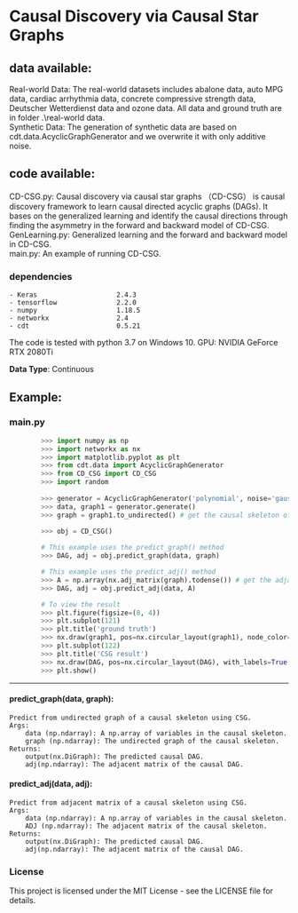 # Causal Discovery via Causal Star Graphs
## data available:
Real-world Data: The real-world datasets includes abalone data, auto MPG data, cardiac arrhythmia data, concrete compressive strength data, Deutscher Wetterdienst data and ozone data. All data and ground truth are in folder .\real-world data.    
Synthetic Data: The generation of synthetic data are based on cdt.data.AcyclicGraphGenerator and we overwrite it with only additive noise.  


## code available:
CD-CSG.py: Causal discovery via causal star graphs （CD-CSG） is causal discovery framework to learn causal directed acyclic graphs (DAGs). It bases on the generalized learning and identify the causal directions through finding the asymmetry in the forward and backward model of CD-CSG.  
GenLearning.py: Generalized learning and the forward and backward model in CD-CSG.   
main.py: An example of running CD-CSG.

### dependencies 
    - Keras                    2.4.3 
    - tensorflow               2.2.0 
    - numpy                    1.18.5 
    - networkx                 2.4 
    - cdt                      0.5.21
The code is tested with python 3.7 on Windows 10. 
GPU: NVIDIA GeForce RTX 2080Ti 

**Data Type**: Continuous

## Example:
### main.py  
```python
        >>> import numpy as np
        >>> import networkx as nx
        >>> import matplotlib.pyplot as plt
        >>> from cdt.data import AcyclicGraphGenerator
        >>> from CD_CSG import CD_CSG
        >>> import random
        
        >>> generator = AcyclicGraphGenerator('polynomial', noise='gaussian', noise_coeff=0.4, npoints=500, nodes=8)
        >>> data, graph1 = generator.generate()
        >>> graph = graph1.to_undirected() # get the causal skeleton of graph1
    
        >>> obj = CD_CSG()
```
```python
        # This example uses the predict_graph() method
        >>> DAG, adj = obj.predict_graph(data, graph)
```
```python        
        # This example uses the predict_adj() method
        >>> A = np.array(nx.adj_matrix(graph).todense()) # get the adjacent matrix of the graph
        >>> DAG, adj = obj.predict_adj(data, A)
```
```python        
        # To view the result
        >>> plt.figure(figsize=(8, 4))
        >>> plt.subplot(121)
        >>> plt.title('ground truth')
        >>> nx.draw(graph1, pos=nx.circular_layout(graph1), node_color='g', edge_color='r', with_labels=True, font_size=18, width=2, node_size=1000)
        >>> plt.subplot(122)
        >>> plt.title('CSG result')
        >>> nx.draw(DAG, pos=nx.circular_layout(DAG), with_labels=True, font_size=18, width=2, node_size=1000)
        >>> plt.show()
```
---

#### predict_graph(data, graph):   
    Predict from undirected graph of a causal skeleton using CSG.  
    Args:  
        data (np.ndarray): A np.array of variables in the causal skeleton.  
        graph (np.ndarray): The undirected graph of the causal skeleton.  
    Returns:  
        output(nx.DiGraph): The predicted causal DAG.  
        adj(np.ndarray): The adjacent matrix of the causal DAG.  

#### predict_adj(data, adj):    
    Predict from adjacent matrix of a causal skeleton using CSG.  
    Args:  
        data (np.ndarray): A np.array of variables in the causal skeleton.  
        ADJ (np.ndarray): The adjacent matrix of the causal skeleton.  
    Returns:  
        output(nx.DiGraph): The predicted causal DAG.  
        adj(np.ndarray): The adjacent matrix of the causal DAG.  




### License
This project is licensed under the MIT License - see the LICENSE file for details.
